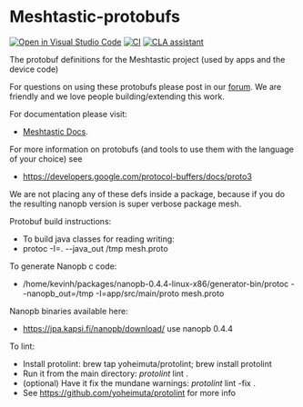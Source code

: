 # Meshtastic-protobufs
[![Open in Visual Studio Code](https://open.vscode.dev/badges/open-in-vscode.svg)](https://open.vscode.dev/meshtastic/Meshtastic-protobufs)
[![CI](https://github.com/meshtastic/Meshtastic-protobufs/actions/workflows/ci.yml/badge.svg)](https://github.com/meshtastic/Meshtastic-protobufs/actions/workflows/ci.yml)
[![CLA assistant](https://cla-assistant.io/readme/badge/meshtastic/Meshtastic-protobufs)](https://cla-assistant.io/meshtastic/Meshtastic-protobufs)

The protobuf definitions for the Meshtastic project (used by apps and the device code)

For questions on using these protobufs please post in our [forum](meshtastic.discourse.group). We are friendly and we love people building/extending this work.

For documentation please visit:
* [Meshtastic Docs](https://meshtastic.org/docs/developers/protobufs/api).

For more information on protobufs (and tools to use them with the language of your choice) see
* https://developers.google.com/protocol-buffers/docs/proto3

We are not placing any of these defs inside a package, because if you do the
resulting nanopb version is super verbose package mesh.

Protobuf build instructions:
* To build java classes for reading writing:
* protoc -I=. --java_out /tmp mesh.proto

To generate Nanopb c code:
* /home/kevinh/packages/nanopb-0.4.4-linux-x86/generator-bin/protoc --nanopb_out=/tmp -I=app/src/main/proto mesh.proto

Nanopb binaries available here:
* https://jpa.kapsi.fi/nanopb/download/ use nanopb 0.4.4

To lint:
* Install protolint: brew tap yoheimuta/protolint; brew install protolint
* Run it from the main directory: *protolint* lint .
* (optional) Have it fix the mundane warnings: *protolint* lint -fix .
* See https://github.com/yoheimuta/protolint for more info
